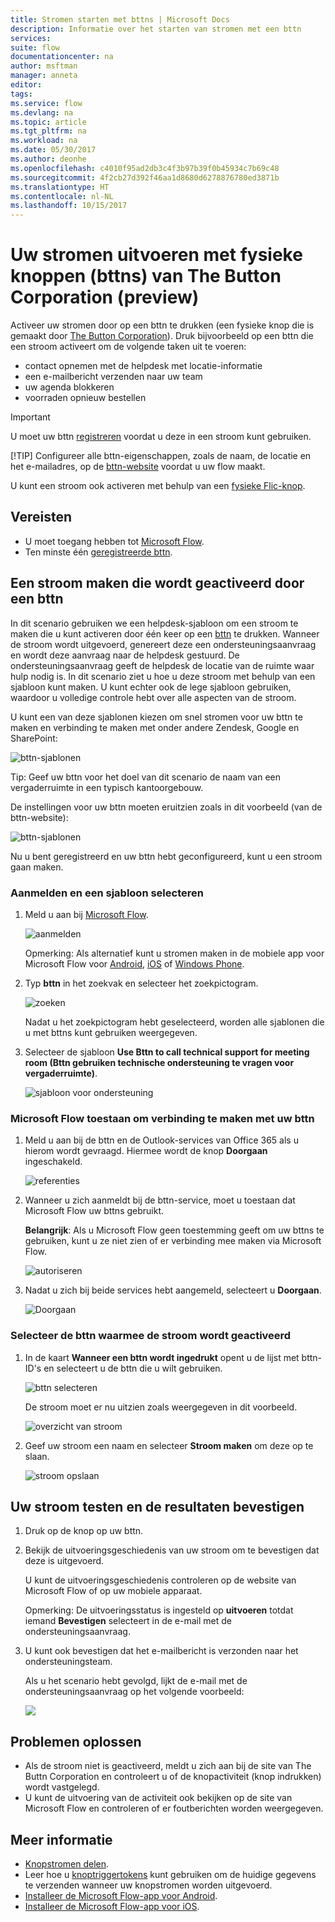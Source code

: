 ```yaml
---
title: Stromen starten met bttns | Microsoft Docs
description: Informatie over het starten van stromen met een bttn
services: 
suite: flow
documentationcenter: na
author: msftman
manager: anneta
editor: 
tags: 
ms.service: flow
ms.devlang: na
ms.topic: article
ms.tgt_pltfrm: na
ms.workload: na
ms.date: 05/30/2017
ms.author: deonhe
ms.openlocfilehash: c4010f95ad2db3c4f3b97b39f0b45934c7b69c48
ms.sourcegitcommit: 4f2cb27d392f46aa1d8680d6278876780ed3871b
ms.translationtype: HT
ms.contentlocale: nl-NL
ms.lasthandoff: 10/15/2017
---
```

# <a name="run-your-flows-with-physical-buttons-bttns-from-the-button-corporation-preview"></a>Uw stromen uitvoeren met fysieke knoppen (bttns) van The Button Corporation (preview)
Activeer uw stromen door op een bttn te drukken (een fysieke knop die is gemaakt door [The Button Corporation](https://my.bt.tn/)). Druk bijvoorbeeld op een bttn die een stroom activeert om de volgende taken uit te voeren:

* contact opnemen met de helpdesk met locatie-informatie
* een e-mailbericht verzenden naar uw team
* uw agenda blokkeren
* voorraden opnieuw bestellen

> [!IMPORTANT]
> U moet uw bttn [registreren](https://my.bt.tn/) voordat u deze in een stroom kunt gebruiken.
> 
> [!TIP]
> Configureer alle bttn-eigenschappen, zoals de naam, de locatie en het e-mailadres, op de [bttn-website](https://my.bt.tn/) voordat u uw flow maakt.
> 
> 

U kunt een stroom ook activeren met behulp van een [fysieke Flic-knop](flic-button-flows.md).

## <a name="prerequisites"></a>Vereisten
* U moet toegang hebben tot [Microsoft Flow](https://flow.microsoft.com).
* Ten minste één [geregistreerde bttn](https://my.bt.tn/).

## <a name="create-a-flow-thats-triggered-from-a-bttn"></a>Een stroom maken die wordt geactiveerd door een bttn
In dit scenario gebruiken we een helpdesk-sjabloon om een stroom te maken die u kunt activeren door één keer op een [bttn](https://my.bt.tn/) te drukken. Wanneer de stroom wordt uitgevoerd, genereert deze een ondersteuningsaanvraag en wordt deze aanvraag naar de helpdesk gestuurd. De ondersteuningsaanvraag geeft de helpdesk de locatie van de ruimte waar hulp nodig is. In dit scenario ziet u hoe u deze stroom met behulp van een sjabloon kunt maken. U kunt echter ook de lege sjabloon gebruiken, waardoor u volledige controle hebt over alle aspecten van de stroom.

U kunt een van deze sjablonen kiezen om snel stromen voor uw bttn te maken en verbinding te maken met onder andere Zendesk, Google en SharePoint:

![bttn-sjablonen](./media/bttn-button-flows/bttn-templates.png)

Tip: Geef uw bttn voor het doel van dit scenario de naam van een vergaderruimte in een typisch kantoorgebouw.

De instellingen voor uw bttn moeten eruitzien zoals in dit voorbeeld (van de bttn-website):

![bttn-sjablonen](./media/bttn-button-flows/bttn-config.png)

Nu u bent geregistreerd en uw bttn hebt geconfigureerd, kunt u een stroom gaan maken.

### <a name="sign-in-and-select-a-template"></a>Aanmelden en een sjabloon selecteren
1. Meld u aan bij [Microsoft Flow](https://flow.microsoft.com).
   
    ![aanmelden](./media/bttn-button-flows/sign-into-flow.png)
   
    Opmerking: Als alternatief kunt u stromen maken in de mobiele app voor Microsoft Flow voor [Android](https://aka.ms/flowmobiledocsandroid), [iOS](https://aka.ms/flowmobiledocsios) of [Windows Phone](https://aka.ms/flowmobilewindows).
2. Typ **bttn** in het zoekvak en selecteer het zoekpictogram.
   
    ![zoeken](./media/bttn-button-flows/bttn-search-template.png)
   
    Nadat u het zoekpictogram hebt geselecteerd, worden alle sjablonen die u met bttns kunt gebruiken weergegeven.
3. Selecteer de sjabloon **Use Bttn to call technical support for meeting room (Bttn gebruiken technische ondersteuning te vragen voor vergaderruimte)**.
   
    ![sjabloon voor ondersteuning](./media/bttn-button-flows/bttn-select-template.png)

### <a name="authorize-microsoft-flow-to-connect-to-your-bttn"></a>Microsoft Flow toestaan om verbinding te maken met uw bttn
1. Meld u aan bij de bttn en de Outlook-services van Office 365 als u hierom wordt gevraagd. Hiermee wordt de knop **Doorgaan** ingeschakeld.
   
    ![referenties](./media/bttn-button-flows/bttn-provide-credentials.png)
2. Wanneer u zich aanmeldt bij de bttn-service, moet u toestaan dat Microsoft Flow uw bttns gebruikt.
   
    **Belangrijk**: Als u Microsoft Flow geen toestemming geeft om uw bttns te gebruiken, kunt u ze niet zien of er verbinding mee maken via Microsoft Flow.
   
    ![autoriseren](./media/bttn-button-flows/authorize-bttn.png)
3. Nadat u zich bij beide services hebt aangemeld, selecteert u **Doorgaan**.
   
    ![Doorgaan](./media/bttn-button-flows/continue.png)

### <a name="select-the-bttn-that-triggers-the-flow"></a>Selecteer de bttn waarmee de stroom wordt geactiveerd
1. In de kaart **Wanneer een bttn wordt ingedrukt** opent u de lijst met bttn-ID's en selecteert u de bttn die u wilt gebruiken.
   
    ![bttn selecteren](./media/bttn-button-flows/bttn-id.png)
   
    De stroom moet er nu uitzien zoals weergegeven in dit voorbeeld.
   
    ![overzicht van stroom](./media/bttn-button-flows/bttn-done.png)
2. Geef uw stroom een naam en selecteer **Stroom maken** om deze op te slaan.
   
    ![stroom opslaan](./media/bttn-button-flows/save.png)

## <a name="test-your-flow-and-confirm-results"></a>Uw stroom testen en de resultaten bevestigen
1. Druk op de knop op uw bttn.
2. Bekijk de uitvoeringsgeschiedenis van uw stroom om te bevestigen dat deze is uitgevoerd.
   
    U kunt de uitvoeringsgeschiedenis controleren op de website van Microsoft Flow of op uw mobiele apparaat.
   
    Opmerking: De uitvoeringsstatus is ingesteld op **uitvoeren** totdat iemand **Bevestigen** selecteert in de e-mail met de ondersteuningsaanvraag.
3. U kunt ook bevestigen dat het e-mailbericht is verzonden naar het ondersteuningsteam.
   
    Als u het scenario hebt gevolgd, lijkt de e-mail met de ondersteuningsaanvraag op het volgende voorbeeld:
   
    ![](./media/bttn-button-flows/support-request-email.png)

## <a name="troubleshooting"></a>Problemen oplossen
* Als de stroom niet is geactiveerd, meldt u zich aan bij de site van The Buttn Corporation en controleert u of de knopactiviteit (knop indrukken) wordt vastgelegd.
* U kunt de uitvoering van de activiteit ook bekijken op de site van Microsoft Flow en controleren of er foutberichten worden weergegeven.

## <a name="more-information"></a>Meer informatie
* [Knopstromen delen](share-buttons.md).
* Leer hoe u [knoptriggertokens](introduction-to-button-trigger-tokens.md) kunt gebruiken om de huidige gegevens te verzenden wanneer uw knopstromen worden uitgevoerd.
* [Installeer de Microsoft Flow-app voor Android](https://aka.ms/flowmobiledocsandroid).
* [Installeer de Microsoft Flow-app voor iOS](https://aka.ms/flowmobiledocsios).


